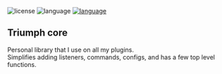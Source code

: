 <img src="https://img.shields.io/github/license/TriumphTeam/triumph-core?color=blue&style=flat-square"  alt="license"/>
<img src="https://img.shields.io/github/languages/top/TriumphTeam/triumph-core?color=%23766DB2&style=flat-square"  alt="language"/>
<a href="https://mattstudios.me/discord"><img src="https://img.shields.io/discord/493380790718038028?label=discord&style=flat-square"  alt="language"/></a><br/>

## Triumph core
Personal library that I use on all my plugins.<br />
Simplifies adding listeners, commands, configs, and has a few top level functions.
